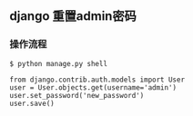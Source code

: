 ## django 重置admin密码


### 操作流程

    $ python manage.py shell

    from django.contrib.auth.models import User
    user = User.objects.get(username='admin')
    user.set_password('new_password')
    user.save()